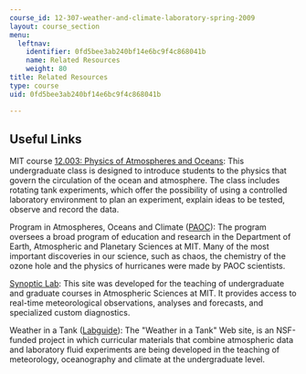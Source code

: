 ```yaml
---
course_id: 12-307-weather-and-climate-laboratory-spring-2009
layout: course_section
menu:
  leftnav:
    identifier: 0fd5bee3ab240bf14e6bc9f4c868041b
    name: Related Resources
    weight: 80
title: Related Resources
type: course
uid: 0fd5bee3ab240bf14e6bc9f4c868041b

---
```


Useful Links
------------

MIT course [12.003: Physics of Atmospheres and Oceans](/courses/12-003-atmosphere-ocean-and-climate-dynamics-fall-2008): This undergraduate class is designed to introduce students to the physics that govern the circulation of the ocean and atmosphere. The class includes rotating tank experiments, which offer the possibility of using a controlled laboratory environment to plan an experiment, explain ideas to be tested, observe and record the data.

Program in Atmospheres, Oceans and Climate ([PAOC](http://paoc.mit.edu/paoc/)): The program oversees a broad program of education and research in the Department of Earth, Atmospheric and Planetary Sciences at MIT. Many of the most important discoveries in our science, such as chaos, the chemistry of the ozone hole and the physics of hurricanes were made by PAOC scientists.

[Synoptic Lab](http://paoc.mit.edu/synoptic/): This site was developed for the teaching of undergraduate and graduate courses in Atmospheric Sciences at MIT. It provides access to real-time meteorological observations, analyses and forecasts, and specialized custom diagnostics.

Weather in a Tank ([Labguide](http://paoc.mit.edu/labguide/)): The "Weather in a Tank" Web site, is an NSF-funded project in which curricular materials that combine atmospheric data and laboratory fluid experiments are being developed in the teaching of meteorology, oceanography and climate at the undergraduate level.